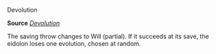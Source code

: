 Devolution

**Source** [_Devolution_](advanced/spells/devolution#_devolution)

The saving throw changes to Will (partial). If it succeeds at its save, the eidolon loses one evolution, chosen at random.

